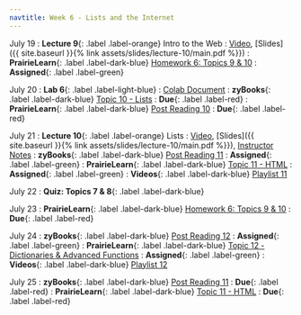 ```yaml
---
navtitle: Week 6 - Lists and the Internet
---
```


July 19
: **Lecture 9**{: .label .label-orange} Intro to the Web
  : [Video](#), [Slides]({{ site.baseurl }}{% link assets/slides/lecture-10/main.pdf %}})
: **PrairieLearn**{: .label .label-dark-blue}  [Homework 6: Topics 9 & 10](#)
  : **Assigned**{: .label .label-green} 

July 20
: **Lab 6**{: .label .label-light-blue}
  : [Colab Document](https://drive.google.com/file/d/1PA-sMEGhCRKWS-Q0DsMbHs93nLteSP-6/view?usp=sharing)
: **zyBooks**{: .label .label-dark-blue} [Topic 10 - Lists](#)
  : **Due**{: .label .label-red} 
: **PrairieLearn**{: .label .label-dark-blue}  [Post Reading 10](#)
  : **Due**{: .label .label-red} 

July 21
: **Lecture 10**{: .label .label-orange} Lists
  : [Video](#), [Slides]({{ site.baseurl }}{% link assets/slides/lecture-10/main.pdf %}}), [Instructor Notes](#)
: **zyBooks**{: .label .label-dark-blue} [Post Reading 11](#)
  : **Assigned**{: .label .label-green} 
: **PrairieLearn**{: .label .label-dark-blue}  [Topic 11 - HTML](#)
  : **Assigned**{: .label .label-green} 
: **Videos**{: .label .label-dark-blue} [Playlist 11](https://mediaspace.illinois.edu/playlist/dedicated/214548063/1_1g9ctwcb/)

July 22
: **Quiz: Topics 7 & 8**{: .label .label-dark-blue}  

July 23
: **PrairieLearn**{: .label .label-dark-blue}  [Homework 6: Topics 9 & 10](#)
  : **Due**{: .label .label-red} 

July 24
: **zyBooks**{: .label .label-dark-blue} [Post Reading 12](#)
  : **Assigned**{: .label .label-green} 
: **PrairieLearn**{: .label .label-dark-blue} [Topic 12 - Dictionaries & Advanced Functions](#)
  : **Assigned**{: .label .label-green} 
: **Videos**{: .label .label-dark-blue} [Playlist 12](https://mediaspace.illinois.edu/playlist/dedicated/214548063/1_hgqpl5r8/)

July 25
: **zyBooks**{: .label .label-dark-blue} [Post Reading 11](#)
  : **Due**{: .label .label-red} 
: **PrairieLearn**{: .label .label-dark-blue}  [Topic 11 - HTML](#)
  : **Due**{: .label .label-red} 
